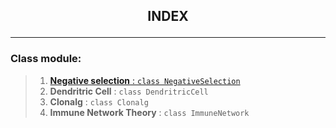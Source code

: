 ## <p align = center> **INDEX** <p>

---

### Class module:

> 1. [**Negative selection** : ``class NegativeSelection``](classes/Negative%20Selection/README.md)
> 2. **Dendritric Cell** : ``class DendritricCell``
> 3. **Clonalg** : ``class Clonalg``
> 4. **Immune Network Theory** : ``class ImmuneNetwork``